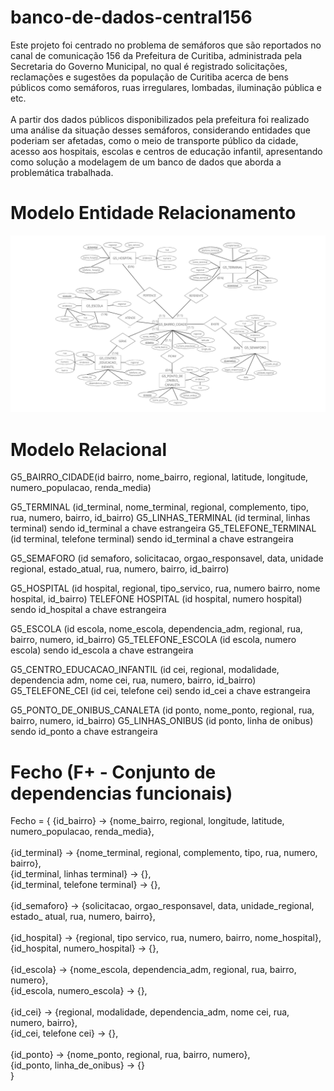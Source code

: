 # banco-de-dados-central156

Este projeto foi centrado no problema de semáforos que são reportados no canal de comunicação 156 da Prefeitura de Curitiba, administrada pela Secretaria do Governo Municipal, no qual é registrado solicitações, reclamações e sugestões da população de Curitiba acerca de bens públicos como semáforos, ruas irregulares, lombadas, iluminação pública e etc.<br><br> 
A partir dos dados públicos disponibilizados pela prefeitura foi realizado uma análise da situação desses semáforos, considerando entidades que poderiam ser afetadas, como o meio de transporte público da cidade, acesso aos hospitais, escolas e centros de educação infantil, apresentando como solução a modelagem de um banco de dados que aborda a problemática trabalhada.

# Modelo Entidade Relacionamento

![alt text](https://github.com/LvWitt/banco-de-dados-central156/blob/main/Modelo%20Entidade%20Relacionamento%20Central156.png)

# Modelo Relacional

G5_BAIRRO_CIDADE(id bairro, nome_bairro, regional, latitude, longitude, numero_populacao, renda_media)

G5_TERMINAL (id_terminal, nome_terminal, regional, complemento, tipo, rua, numero, bairro, id_bairro)
G5_LINHAS_TERMINAL (id terminal, linhas terminal) sendo id_terminal a chave estrangeira
G5_TELEFONE_TERMINAL (id terminal, telefone terminal) sendo id_terminal a chave estrangeira

G5_SEMAFORO (id semaforo, solicitacao, orgao_responsavel, data, unidade regional, estado_atual, rua, numero, bairro, id_bairro)

G5_HOSPITAL (id hospital, regional, tipo_servico, rua, numero bairro, nome hospital, id_bairro)
TELEFONE HOSPITAL (id hospital, numero hospital) sendo id_hospital a chave estrangeira

G5_ESCOLA (id escola, nome_escola, dependencia_adm, regional, rua, bairro, numero, id_bairro)
G5_TELEFONE_ESCOLA (id escola, numero escola) sendo id_escola a chave estrangeira

G5_CENTRO_EDUCACAO_INFANTIL (id cei, regional, modalidade, dependencia adm, nome cei, rua, numero, bairro, id_bairro)
G5_TELEFONE_CEI (id cei, telefone cei) sendo id_cei a chave estrangeira

G5_PONTO_DE_ONIBUS_CANALETA (id ponto, nome_ponto, regional, rua, bairro, numero, id_bairro)
G5_LINHAS_ONIBUS (id ponto, linha de onibus) sendo id_ponto a chave estrangeira

# Fecho (F+ - Conjunto de dependencias funcionais)

Fecho = {
{id_bairro} -> {nome_bairro, regional, longitude, latitude, numero_populacao, renda_media},<br><br>
{id_terminal} -> {nome_terminal, regional, complemento, tipo, rua, numero,  bairro},<br>
{id_terminal, linhas terminal} -> {},<br>
{id_terminal, telefone terminal} -> {},<br><br>
{id_semaforo} -> {solicitacao, orgao_responsavel, data, unidade_regional, estado_ atual, rua, numero, bairro},<br><br>
{id_hospital} -> {regional, tipo servico, rua, numero, bairro, nome_hospital},<br>
{id_hospital, numero_hospital} -> {},<br><br>
{id_escola} -> {nome_escola, dependencia_adm, regional, rua, bairro, numero},<br>
{id_escola, numero_escola} -> {},<br><br>
{id_cei} -> {regional, modalidade, dependencia_adm, nome cei, rua, numero, bairro},<br>
{id_cei, telefone cei} -> {},<br><br>
{id_ponto} -> {nome_ponto, regional, rua, bairro, numero},<br>
{id_ponto, linha_de_onibus} -> {}<br>
}

